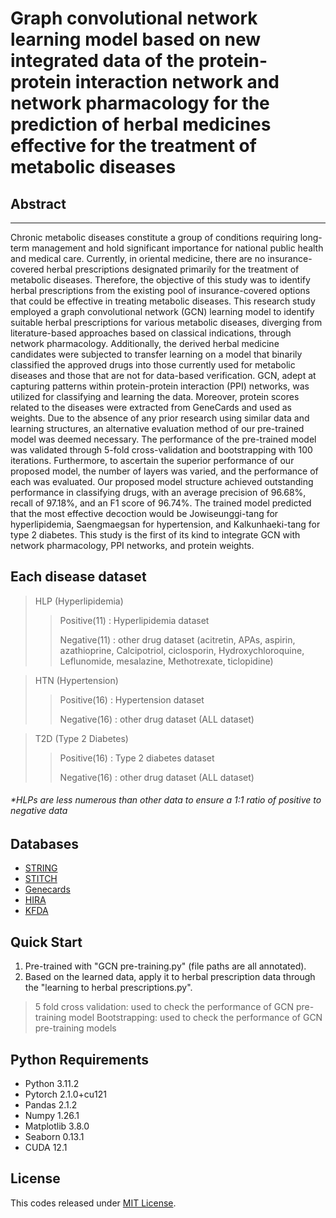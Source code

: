 # Graph convolutional network learning model based on new integrated data of the protein-protein interaction network and network pharmacology for the prediction of herbal medicines effective for the treatment of metabolic diseases

## Abstract
-------------
Chronic metabolic diseases constitute a group of conditions requiring long-term management and hold significant importance for national public health and medical care.
Currently, in oriental medicine, there are no insurance-covered herbal prescriptions designated primarily for the treatment of metabolic diseases. 
Therefore, the objective of this study was to identify herbal prescriptions from the existing pool of insurance-covered options that could be effective in treating metabolic diseases. 
This research study employed a graph convolutional network (GCN) learning model to identify suitable herbal prescriptions for various metabolic diseases, diverging from literature-based approaches based on classical indications, through network pharmacology.
Additionally, the derived herbal medicine candidates were subjected to transfer learning on a model that binarily classified the approved drugs into those currently used for metabolic diseases and those that are not for data-based verification.
GCN, adept at capturing patterns within protein-protein interaction (PPI) networks, was utilized for classifying and learning the data. 
Moreover, protein scores related to the diseases were extracted from GeneCards and used as weights. Due to the absence of any prior research using similar data and learning structures, an alternative evaluation method of our pre-trained model was deemed necessary. 
The performance of the pre-trained model was validated through 5-fold cross-validation and bootstrapping with 100 iterations. 
Furthermore, to ascertain the superior performance of our proposed model, the number of layers was varied, and the performance of each was evaluated.
Our proposed model structure achieved outstanding performance in classifying drugs, with an average precision of 96.68%, recall of 97.18%, and an F1 score of 96.74%. 
The trained model predicted that the most effective decoction would be Jowiseunggi-tang for hyperlipidemia, Saengmaegsan for hypertension, and Kalkunhaeki-tang for type 2 diabetes. This study is the first of its kind to integrate GCN with network pharmacology, PPI networks, and protein weights.


## Each disease dataset
>HLP (Hyperlipidemia)
>> Positive(11) : Hyperlipidemia dataset
>> 
>> Negative(11)  : other drug dataset (acitretin, APAs, aspirin, azathioprine, Calcipotriol, ciclosporin, Hydroxychloroquine, Leflunomide, mesalazine, Methotrexate, ticlopidine)


>HTN (Hypertension)
>> Positive(16) : Hypertension dataset
>> 
>> Negative(16) : other drug dataset (ALL dataset)


>T2D (Type 2 Diabetes)
>> Positive(16) : Type 2 diabetes dataset
>> 
>> Negative(16) : other drug dataset (ALL dataset)
###### *HLPs are less numerous than other data to ensure a 1:1 ratio of positive to negative data


## Databases
+ [STRING](https://string-db.org/cgi/input?sessionId=bsB4FyslFsBf&input_page_show_search=on) 
+ [STITCH](http://stitch.embl.de/cgi/input.pl?UserId=7KQ28lWyBCV2&sessionId=zoXwJ5hyBL9R)
+ [Genecards](https://www.genecards.org/)
+ [HIRA](https://opendata.hira.or.kr/op/opc/olapMjDiseaseInfoTab1.do#none)
+ [KFDA](https://www.mfds.go.kr/index.do)

## Quick Start

1. Pre-trained with "GCN pre-training.py" (file paths are all annotated).
2. Based on the learned data, apply it to herbal prescription data through the "learning to herbal prescriptions.py".
> 5 fold cross validation: used to check the performance of GCN pre-training model
> Bootstrapping: used to check the performance of GCN pre-training models

## Python Requirements 
+ Python 3.11.2
+ Pytorch 2.1.0+cu121 
+ Pandas 2.1.2
+ Numpy 1.26.1
+ Matplotlib 3.8.0
+ Seaborn 0.13.1
+ CUDA 12.1

## License
This codes released under [MIT License](https://github.com/Rapoudok/GCN-herbal-medicine/blob/main/LICENSE).
